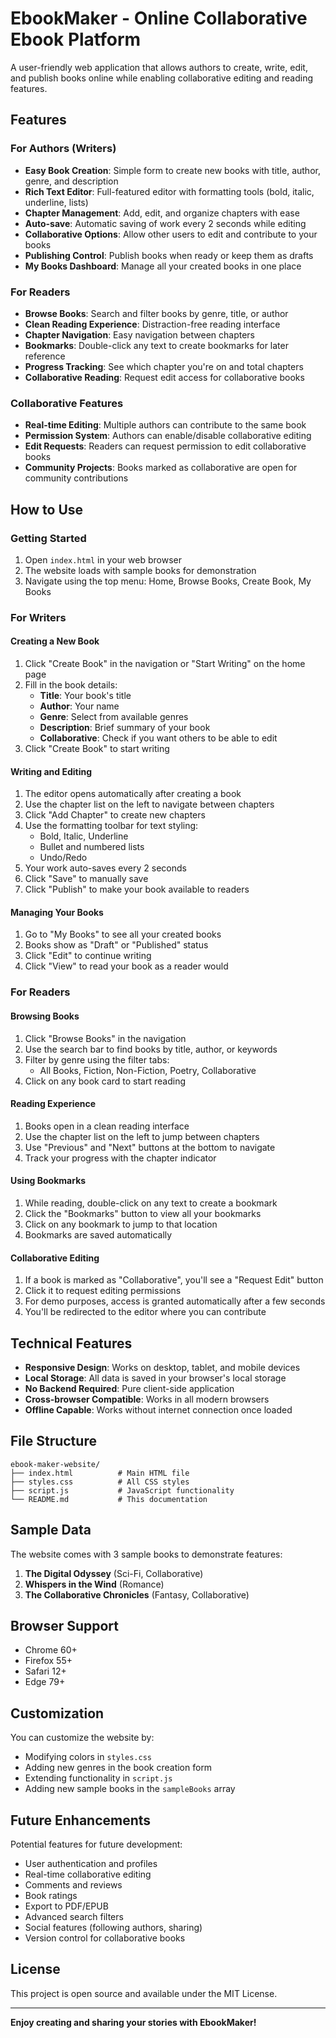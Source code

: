 # EbookMaker - Online Collaborative Ebook Platform

A user-friendly web application that allows authors to create, write, edit, and publish books online while enabling collaborative editing and reading features.

## Features

### For Authors (Writers)
- **Easy Book Creation**: Simple form to create new books with title, author, genre, and description
- **Rich Text Editor**: Full-featured editor with formatting tools (bold, italic, underline, lists)
- **Chapter Management**: Add, edit, and organize chapters with ease
- **Auto-save**: Automatic saving of work every 2 seconds while editing
- **Collaborative Options**: Allow other users to edit and contribute to your books
- **Publishing Control**: Publish books when ready or keep them as drafts
- **My Books Dashboard**: Manage all your created books in one place

### For Readers
- **Browse Books**: Search and filter books by genre, title, or author
- **Clean Reading Experience**: Distraction-free reading interface
- **Chapter Navigation**: Easy navigation between chapters
- **Bookmarks**: Double-click any text to create bookmarks for later reference
- **Progress Tracking**: See which chapter you're on and total chapters
- **Collaborative Reading**: Request edit access for collaborative books

### Collaborative Features
- **Real-time Editing**: Multiple authors can contribute to the same book
- **Permission System**: Authors can enable/disable collaborative editing
- **Edit Requests**: Readers can request permission to edit collaborative books
- **Community Projects**: Books marked as collaborative are open for community contributions

## How to Use

### Getting Started
1. Open `index.html` in your web browser
2. The website loads with sample books for demonstration
3. Navigate using the top menu: Home, Browse Books, Create Book, My Books

### For Writers

#### Creating a New Book
1. Click "Create Book" in the navigation or "Start Writing" on the home page
2. Fill in the book details:
   - **Title**: Your book's title
   - **Author**: Your name
   - **Genre**: Select from available genres
   - **Description**: Brief summary of your book
   - **Collaborative**: Check if you want others to be able to edit
3. Click "Create Book" to start writing

#### Writing and Editing
1. The editor opens automatically after creating a book
2. Use the chapter list on the left to navigate between chapters
3. Click "Add Chapter" to create new chapters
4. Use the formatting toolbar for text styling:
   - Bold, Italic, Underline
   - Bullet and numbered lists
   - Undo/Redo
5. Your work auto-saves every 2 seconds
6. Click "Save" to manually save
7. Click "Publish" to make your book available to readers

#### Managing Your Books
1. Go to "My Books" to see all your created books
2. Books show as "Draft" or "Published" status
3. Click "Edit" to continue writing
4. Click "View" to read your book as a reader would

### For Readers

#### Browsing Books
1. Click "Browse Books" in the navigation
2. Use the search bar to find books by title, author, or keywords
3. Filter by genre using the filter tabs:
   - All Books, Fiction, Non-Fiction, Poetry, Collaborative
4. Click on any book card to start reading

#### Reading Experience
1. Books open in a clean reading interface
2. Use the chapter list on the left to jump between chapters
3. Use "Previous" and "Next" buttons at the bottom to navigate
4. Track your progress with the chapter indicator

#### Using Bookmarks
1. While reading, double-click on any text to create a bookmark
2. Click the "Bookmarks" button to view all your bookmarks
3. Click on any bookmark to jump to that location
4. Bookmarks are saved automatically

#### Collaborative Editing
1. If a book is marked as "Collaborative", you'll see a "Request Edit" button
2. Click it to request editing permissions
3. For demo purposes, access is granted automatically after a few seconds
4. You'll be redirected to the editor where you can contribute

## Technical Features

- **Responsive Design**: Works on desktop, tablet, and mobile devices
- **Local Storage**: All data is saved in your browser's local storage
- **No Backend Required**: Pure client-side application
- **Cross-browser Compatible**: Works in all modern browsers
- **Offline Capable**: Works without internet connection once loaded

## File Structure

```
ebook-maker-website/
├── index.html          # Main HTML file
├── styles.css          # All CSS styles
├── script.js           # JavaScript functionality
└── README.md           # This documentation
```

## Sample Data

The website comes with 3 sample books to demonstrate features:
1. **The Digital Odyssey** (Sci-Fi, Collaborative)
2. **Whispers in the Wind** (Romance)
3. **The Collaborative Chronicles** (Fantasy, Collaborative)

## Browser Support

- Chrome 60+
- Firefox 55+
- Safari 12+
- Edge 79+

## Customization

You can customize the website by:
- Modifying colors in `styles.css`
- Adding new genres in the book creation form
- Extending functionality in `script.js`
- Adding new sample books in the `sampleBooks` array

## Future Enhancements

Potential features for future development:
- User authentication and profiles
- Real-time collaborative editing
- Comments and reviews
- Book ratings
- Export to PDF/EPUB
- Advanced search filters
- Social features (following authors, sharing)
- Version control for collaborative books

## License

This project is open source and available under the MIT License.

---

**Enjoy creating and sharing your stories with EbookMaker!**

